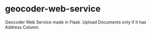 # geocoder-web-service
Geocoder Web Service made in Flask .Upload Documents only if it has Address Column.
